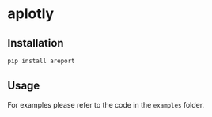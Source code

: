 # aplotly

## Installation

```bash
pip install areport
```

## Usage

For examples please refer to the code in the `examples` folder.
